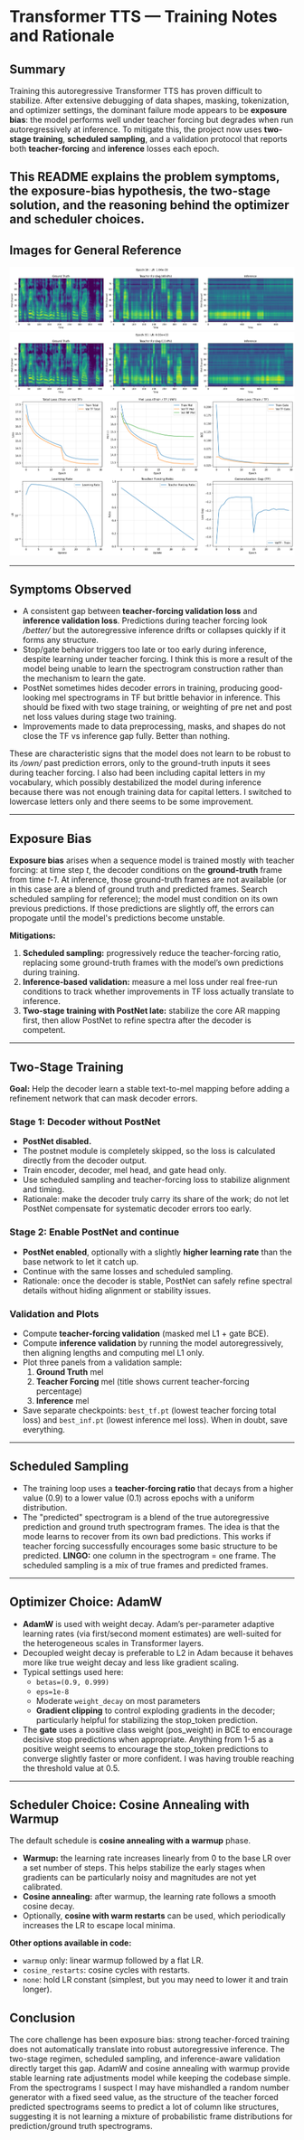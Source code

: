 # Transformer TTS — Training Notes and Rationale

## Summary
Training this autoregressive Transformer TTS has proven difficult to stabilize. After extensive debugging of data shapes, masking, tokenization, and optimizer settings, the dominant failure mode appears to be **exposure bias**: the model performs well under teacher forcing but degrades when run autoregressively at inference. To mitigate this, the project now uses **two-stage training**, **scheduled sampling**, and a validation protocol that reports both **teacher-forcing** and **inference** losses each epoch.

This README explains the problem symptoms, the exposure-bias hypothesis, the two-stage solution, and the reasoning behind the optimizer and scheduler choices.
---

## Images for General Reference


<img src="./assets/epoch_016.png" alt="Diagram of generated spectrograms to compare against ground truth: Sixteenth epoch. While training and validation loss did both decrease by metric, the model was unable to produce reliable output." width=auto>
<img src="./assets/epoch_030.png" alt="Diagram of generated spectrograms to compare against ground truth: 30th epoch. While training and validation loss did both decrease by metric, the model was unable to produce reliable output." width=auto>
<img src="./assets/training_history.png" alt="Diagram of training history to reveal any propogating errors, bias, or other faults. There seems to be some sort of exposure bias." width=auto>

---

## Symptoms Observed
- A consistent gap between **teacher-forcing validation loss** and **inference validation loss**. Predictions during teacher forcing look */better/* but the autoregressive inference drifts or collapses quickly if it forms any structure.
- Stop/gate behavior triggers too late or too early during inference, despite learning under teacher forcing. I think this is more a result of the model being unable to learn the spectrogram construction rather than the mechanism to learn the gate. 
- PostNet sometimes hides decoder errors in training, producing good-looking mel spectrograms in TF but brittle behavior in inference. This should be fixed with two stage training, or weighting of pre net and post net loss values during stage two training.
- Improvements made to data preprocessing, masks, and shapes do not close the TF vs inference gap fully. Better than nothing.

These are characteristic signs that the model does not learn to be robust to its */own/* past prediction errors, only to the ground-truth inputs it sees during teacher forcing. I also had been including capital letters in my vocabulary, which possibly destabilized the model during inference because there was not enough training data for capital letters. I switched to lowercase letters only and there seems to be some improvement. 

---

## Exposure Bias 
**Exposure bias** arises when a sequence model is trained mostly with teacher forcing: at time step *t*, the decoder conditions on the **ground-truth** frame from time *t-1*. At inference, those ground-truth frames are not available (or in this case are a blend of ground truth and predicted frames. Search scheduled sampling for reference); the model must condition on its own previous predictions. If those predictions are slightly off, the errors can propogate until the model's predictions become unstable.

**Mitigations:**
1. **Scheduled sampling:** progressively reduce the teacher-forcing ratio, replacing some ground-truth frames with the model’s own predictions during training.
2. **Inference-based validation:** measure a mel loss under real free-run conditions to track whether improvements in TF loss actually translate to inference.
3. **Two-stage training with PostNet late:** stabilize the core AR mapping first, then allow PostNet to refine spectra after the decoder is competent.

---

## Two-Stage Training
**Goal:** Help the decoder learn a stable text-to-mel mapping before adding a refinement network that can mask decoder errors.

### Stage 1: Decoder without PostNet
- **PostNet disabled.**
- The postnet module is completely skipped, so the loss is calculated directly from the decoder output.
- Train encoder, decoder, mel head, and gate head only.
- Use scheduled sampling and teacher-forcing loss to stabilize alignment and timing.
- Rationale: make the decoder truly carry its share of the work; do not let PostNet compensate for systematic decoder errors too early.

### Stage 2: Enable PostNet and continue
- **PostNet enabled**, optionally with a slightly **higher learning rate** than the base network to let it catch up.
- Continue with the same losses and scheduled sampling.
- Rationale: once the decoder is stable, PostNet can safely refine spectral details without hiding alignment or stability issues.

### Validation and Plots 
- Compute **teacher-forcing validation** (masked mel L1 + gate BCE).
- Compute **inference validation** by running the model autoregressively, then aligning lengths and computing mel L1 only.
- Plot three panels from a validation sample:
  1. **Ground Truth** mel
  2. **Teacher Forcing** mel (title shows current teacher-forcing percentage)
  3. **Inference** mel
- Save separate checkpoints: `best_tf.pt` (lowest teacher forcing total loss) and `best_inf.pt` (lowest inference mel loss). When in doubt, save everything. 

---

## Scheduled Sampling
- The training loop uses a **teacher-forcing ratio** that decays from a higher value (0.9) to a lower value (0.1) across epochs with a uniform distribution.
- The "predicted" spectrogram is a blend of the true autoregressive prediction and ground truth spectrogram frames. The idea is that the mode learns to recover from its own bad predictions. This works if teacher forcing successfully encourages some basic structure to be predicted.
**LINGO:** one column in the spectrogram = one frame. The scheduled sampling is a mix of true frames and predicted frames. 



---

## Optimizer Choice: AdamW
- **AdamW** is used with weight decay. Adam’s per-parameter adaptive learning rates (via first/second moment estimates) are well-suited for the heterogeneous scales in Transformer layers.
- Decoupled weight decay is preferable to L2 in Adam because it behaves more like true weight decay and less like gradient scaling.
- Typical settings used here:
  - `betas=(0.9, 0.999)`
  - `eps=1e-8`
  - Moderate `weight_decay` on most parameters
  - **Gradient clipping** to control exploding gradients in the decoder; particularly helpful for stabilizing the stop_token prediction.
- The **gate** uses a positive class weight (pos_weight) in BCE to encourage decisive stop predictions when appropriate. Anything from 1-5 as a positive weight seems to encourage the stop_token predictions to converge slightly faster or more confident. I was having trouble reaching the threshold value at 0.5.


---

## Scheduler Choice: Cosine Annealing with Warmup
The default schedule is **cosine annealing with a warmup** phase.

- **Warmup:** the learning rate increases linearly from 0 to the base LR over a set number of steps. This helps stabilize the early stages when gradients can be particularly noisy and magnitudes are not yet calibrated.
- **Cosine annealing:** after warmup, the learning rate follows a smooth cosine decay.
- Optionally, **cosine with warm restarts** can be used, which periodically increases the LR to escape local minima.
  
**Other options available in code:**
- `warmup` only: linear warmup followed by a flat LR.
- `cosine_restarts`: cosine cycles with restarts.
- `none`: hold LR constant (simplest, but you may need to lower it and train longer).

## Conclusion
The core challenge has been exposure bias: strong teacher-forced training does not automatically translate into robust autoregressive inference. The two-stage regimen, scheduled sampling, and inference-aware validation directly target this gap. AdamW and cosine annealing with warmup provide stable learning rate adjustments model while keeping the codebase simple. From the spectrograms I suspect I may have mishandled a random number generator with a fixed seed value, as the structure of the teacher forced predicted spectrograms seems to predict a lot of column like structures, suggesting it is not learning a mixture of probabilistic frame distributions for prediction/ground truth spectrograms. 

